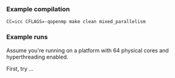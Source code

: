### Example compilation

```
CC=icc CFLAGS=-qopenmp make clean mixed_parallelism
```

### Example runs

Assume you're running on a platform with 64 physical cores and hyperthreading enabled.

First, try ...
